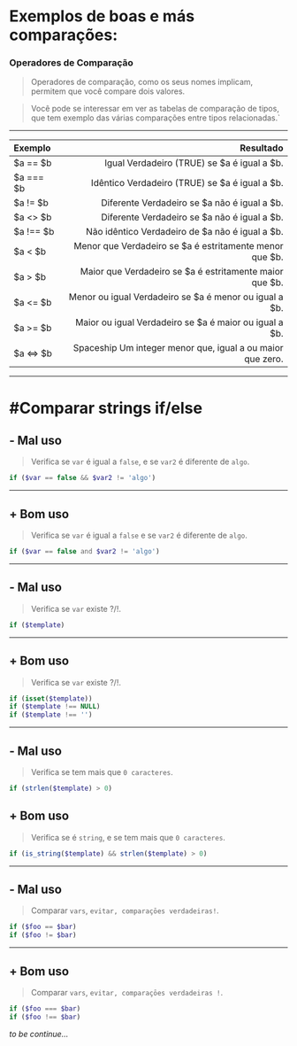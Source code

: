 
# Exemplos de boas e más comparações:

### Operadores de Comparação

>Operadores de comparação, como os seus nomes implicam, permitem que você
compare dois valores.

>Você pode se interessar em ver as tabelas de comparação
de tipos, que tem exemplo das várias comparações entre tipos relacionadas.`

-----------------------------------------------------------------------------
| Exemplo     | Resultado   												                        |
| :-----------|------------------------------------------------------------:|
| $a == $b	  | Igual	Verdadeiro (TRUE) se $a é igual a $b. 				        |
| $a === $b	  | Idêntico	Verdadeiro (TRUE) se $a é igual a $b. 			      |
| $a != $b	  | Diferente	Verdadeiro se $a não é igual a $b. 				        |
| $a <> $b	  | Diferente	Verdadeiro se $a não é igual a $b. 				        |
| $a !== $b	  | Não idêntico	Verdadeiro de $a não é igual a $b. 			      |
| $a < $b     | Menor que	Verdadeiro se $a é estritamente menor que $b. 	  |
| $a > $b     | Maior que	Verdadeiro se $a é estritamente maior que $b. 	  |
| $a <= $b	  | Menor ou igual	Verdadeiro se $a é menor ou igual a $b. 	  |
| $a >= $b	  | Maior ou igual	Verdadeiro se $a é maior ou igual a $b. 	  |
| $a <=> $b	  | Spaceship Um integer menor que, igual a ou maior que zero.	|
-----------------------------------------------------------------------------

# #Comparar strings if/else
  
## - Mal uso
>Verifica se `var` é igual a `false`, e se `var2` é diferente de `algo`.
  
```php
if ($var == false && $var2 != 'algo')
```
  
-----------------------------------------------
  
## + Bom uso
>Verifica se `var` é igual a `false` e se `var2` é diferente de `algo`.
  
```php
if ($var == false and $var2 != 'algo')
```

-----------------------------------------------

## - Mal uso
>Verifica se `var` existe ?/!.

```php
if ($template)
```

-----------------------------------------------

## + Bom uso
>Verifica se `var` existe ?/!.

```php
if (isset($template))
if ($template !== NULL)
if ($template !== '')
```

-----------------------------------------------

## - Mal uso
>Verifica se tem mais que `0 caracteres`.

```php
if (strlen($template) > 0)
```

## + Bom uso
>Verifica se é `string`, e se tem mais que `0 caracteres`.

```php
if (is_string($template) && strlen($template) > 0)
```

-----------------------------------------------

## - Mal uso
>Comparar `vars`, `evitar, comparaçōes verdadeiras!`.

```php
if ($foo == $bar)
if ($foo != $bar)
```

-----------------------------------------------

## + Bom uso
>Comparar `vars`, `evitar, comparaçōes verdadeiras !`.

```php
if ($foo === $bar)
if ($foo !== $bar)
```

*to be continue...*
